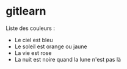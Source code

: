 # gitlearn

Liste des couleurs :
- Le ciel est bleu
- Le soleil est orange ou jaune
- La vie est rose
- La nuit est noire quand la lune n'est pas là
